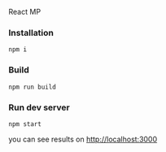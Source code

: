 React MP

### Installation

```
npm i
```

### Build

```
npm run build
```

### Run dev server

```
npm start
```

you can see results on [http://localhost:3000](http://localhost:3000)